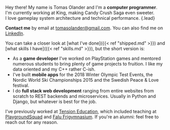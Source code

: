 ---
---

Hey there! My name is Tomas Olander and I'm a **computer programmer**.  
I'm currently working at King, making Candy Crush Saga even sweeter.  
I love gameplay system architecture and technical performance.
{.lead}

**Contact me** by email at [tomasolander@gmail.com].
You can also find me on [LinkedIn].

[tomasolander@gmail.com]: mailto:tomasolander@gmail.com
[LinkedIn]: https://www.linkedin.com/in/tomasolander

You can take a closer look at [what I've done]({{< ref "shipped.md" >}})
and [what skills I have]({{< ref "skills.md" >}}), but the short version is:

- As a **game developer** I've worked on PlayStation games and mentored numerous students to bring
  plenty of game projects to fruition. I like my data oriented and my C++ rather C-ish.
- I've built **mobile apps** for the 2018 Winter Olympic Test Events, the Nordic World Ski Championships 2015
  and the Swedish Peace & Love festival.
- I do **full stack web development** ranging from entire websites from scratch to REST backends and microservices.
  Usually in Python and Django, but whatever is best for the job.

I've previously worked at [Tension Education], which included teaching at [PlaygroundSquad]
and [Falu Frigymnasium]. If you're an alumni: feel free to reach out for any reason.

[Tension Education]: https://www.tension.se/
[PlaygroundSquad]: https://www.playgroundsquad.com/
[Falu Frigymnasium]: https://falufri.se/
